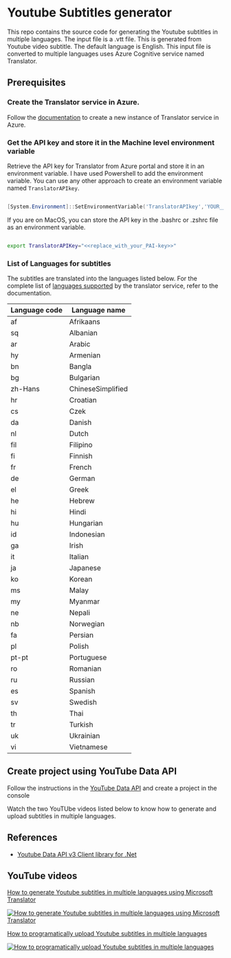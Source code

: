 # Youtube Subtitles generator

This repo contains the source code for generating the Youtube subtitles in multiple languages. The input file is a .vtt file. This is generated from Youtube video subtitle.
The default language is English. This input file is converted to multiple languages uses Azure Cognitive service named Translator.

## Prerequisites

### Create the Translator service in Azure.
Follow the [documentation](https://docs.microsoft.com/en-ca/azure/cognitive-services/translator/quickstart-translator) to create a new instance of Translator service in Azure.

### Get the API key and store it in the Machine level environment variable
Retrieve the API key for Translator from Azure portal and store it in an environment variable.
I have used Powershell to add the environment variable. You can use any other approach to create an environment variable named `TranslatorAPIkey`.

```Powershell

[System.Environment]::SetEnvironmentVariable('TranslatorAPIkey','YOUR__API__KEY', 'Machine')

```

If you are on MacOS, you can store the API key in the .bashrc or .zshrc file as an environment variable.

```bash

export TranslatorAPIKey="<<replace_with_your_PAI-key>>"

```

### List of Languages for subtitles

The subtitles are translated into the languages listed below.
For the complete list of [languages supported](https://docs.microsoft.com/en-ca/azure/cognitive-services/translator/language-support) by the translator service, refer to the documentation.

| Language code | Language name |
| ---           | ---           |
| af            | Afrikaans     |
| sq            | Albanian      |
| ar            | Arabic        |
| hy            | Armenian      |
| bn            | Bangla        |
| bg            | Bulgarian     |
| zh-Hans       | ChineseSimplified |
| hr            | Croatian      |
| cs            | Czek          |
| da            | Danish        |
| nl            | Dutch         |
| fil           | Filipino      |
| fi            | Finnish       |
| fr            | French        |
| de            | German        |
| el            | Greek         |
| he            | Hebrew        |
| hi            | Hindi         |
| hu            | Hungarian     |
| id            | Indonesian    |
| ga            | Irish         |
| it            | Italian       |
| ja            | Japanese      |
| ko            | Korean        |
| ms            | Malay         |
| my            | Myanmar       |
| ne            | Nepali        |
| nb            | Norwegian     |
| fa            | Persian       |
| pl            | Polish        |
| pt-pt         | Portuguese    |
| ro            | Romanian      |
| ru            | Russian       |
| es            | Spanish       |
| sv            | Swedish       |
| th            | Thai          |
| tr            | Turkish       |
| uk            | Ukrainian     |
| vi            | Vietnamese    |

## Create project using YouTube Data API
Follow the instructions in the [YouTube Data API](https://developers.google.com/youtube/v3/getting-started) and create a project in the console

Watch the two YouTUbe videos listed below to know how to generate and upload subtitles in multiple languages.

## References

- [Youtube Data API v3 Client library for .Net](https://developers.google.com/api-client-library/dotnet/apis/youtube/v3)

## YouTube videos

[How to generate Youtube subtitles in multiple languages using Microsoft Translator](https://youtu.be/LJadZFQiHCI)

[![How to generate Youtube subtitles in multiple languages using Microsoft Translator](/images/generate-Youtube-Subtitles.png)](https://youtu.be/LJadZFQiHCI)

[How to programatically upload Youtube subtitles in multiple languages](https://youtu.be/aJPMFAIsApY)

[![How to programatically upload Youtube subtitles in multiple languages](/images/upload-multiple-subtitle.png)](https://youtu.be/aJPMFAIsApY)
